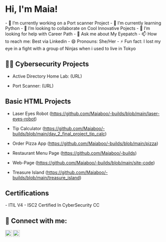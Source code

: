 <h1>Hi, I'm Maia! </h1>
- 🔭 I’m currently working on a Port scanner Project
- 🌱 I’m currently learning Python
- 👯 I’m looking to collaborate on Cool Innovative Pojects
- 🤔 I’m looking for help with Career Path
- 💬 Ask me about My Eyepatch
- 📫 How to reach me: Best via Linkedin
- 😄 Pronouns: She/Her
- ⚡ Fun fact: I lost my eye in a fight with a group of Ninjas when i used to live in Tokyo

<h2>👨‍💻 Cybersecurity Projects</h2>
  
- Active Directory Home Lab: (URL)

- Port Scanner: (URL)

<h2> Basic HTML Projects </h2>

- Laser Eyes Robot (https://github.com/Maiaboo/-builds/blob/main/laser-eyes-robot)

- Tip Calculator (https://github.com/Maiaboo/-builds/blob/main/day_2_final_project_tip_calc)

- Order Pizza App (https://github.com/Maiaboo/-builds/blob/main/pizza)

- Restaurant Menu Page (https://github.com/Maiaboo/-builds)

- Web-Page (https://github.com/Maiaboo/-builds/blob/main/site-code)

- Treasure Island (https://github.com/Maiaboo/-builds/blob/main/treasure_island)



<h2> Certifications</h2>
- ITIL V4
- ISC2 Certified In CyberSecurity CC

<h2> 🤳 Connect with me:</h2>

[<img align="left" alt="Maia_boo | Twitter" width="22px" src="https://cdn.jsdelivr.net/npm/simple-icons@v3/icons/twitter.svg" />][twitter]
[<img align="left" alt="Maia Melissa Young | LinkedIn" width="22px" src="https://cdn.jsdelivr.net/npm/simple-icons@v3/icons/linkedin.svg" />][linkedin]

[twitter]: https://twitter.com/maia_boo
[instagram]: https://www.instagram.com/goodness.maia/
[linkedin]: https://www.linkedin.com/in/maia-y/

<!--
**maiaboo/maiaboo1** is a ✨ _special_ ✨ repository because its `README.md` (this file) appears on your GitHub profile.
<h2>📺 Popular YouTube Videos</h2>

- [Active Directory Home Lab](url)

-->
